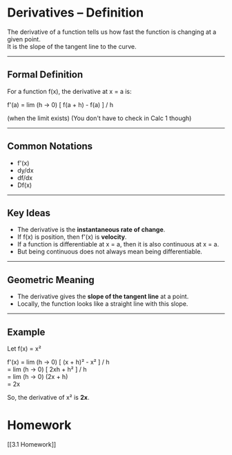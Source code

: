 # Derivatives – Definition

The derivative of a function tells us how fast the function is changing at a given point.  
It is the slope of the tangent line to the curve.

---

## Formal Definition

For a function f(x), the derivative at x = a is:

f'(a) = lim (h → 0) [ f(a + h) - f(a) ] / h

(when the limit exists) (You don't have to check in Calc 1 though)

---

## Common Notations

- f'(x)
- dy/dx
- df/dx
- Df(x)

---

## Key Ideas

- The derivative is the **instantaneous rate of change**.  
- If f(x) is position, then f'(x) is **velocity**.  
- If a function is differentiable at x = a, then it is also continuous at x = a.  
- But being continuous does not always mean being differentiable.

---

## Geometric Meaning

- The derivative gives the **slope of the tangent line** at a point.  
- Locally, the function looks like a straight line with this slope.

---

## Example

Let f(x) = x²

f'(x) = lim (h → 0) [ (x + h)² - x² ] / h  
       = lim (h → 0) [ 2xh + h² ] / h  
       = lim (h → 0) (2x + h)  
       = 2x

So, the derivative of x² is **2x**.

# Homework 
[[3.1 Homework]]